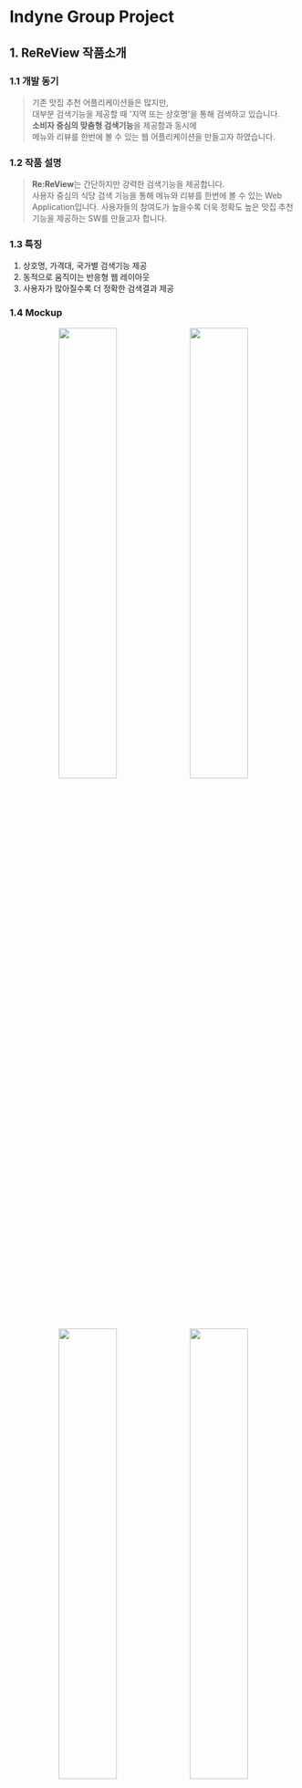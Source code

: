 # Indyne Group Project

## 1. ReReView 작품소개
### 1.1 개발 동기
> 기존 맛집 추천 어플리케이션들은 많지만,  
대부분 검색기능을 제공할 때 '지역 또는 상호명'을 통해 검색하고 있습니다.  
**소비자 중심의 맞춤형 검색기능**을 제공함과 동시에  
메뉴와 리뷰를 한번에 볼 수 있는 웹 어플리케이션을 만들고자 하였습니다.

### 1.2 작품 설명
> **Re:ReView**는 간단하지만 강력한 검색기능을 제공합니다.   
사용자 중심의 식당 검색 기능을 통해 메뉴와 리뷰를 한번에 볼 수 있는 Web Application입니다.
사용자들의 참여도가 높을수록 더욱 정확도 높은 맛집 추천 기능을 제공하는 SW를 만들고자 합니다.

### 1.3 특징
1) 상호명, 가격대, 국가별 검색기능 제공
2) 동적으로 움직이는 반응형 웹 레이아웃
3) 사용자가 많아질수록 더 정확한 검색결과 제공

### 1.4 Mockup
<div align="center"> 
<img src="https://user-images.githubusercontent.com/36693355/67635240-0fb3b180-f908-11e9-9bff-28962001ff48.png" width="45%" />
<img src="https://user-images.githubusercontent.com/36693355/67635245-13dfcf00-f908-11e9-98a6-5ebc90ecb7b1.png" width="45%"  />
<img src="https://user-images.githubusercontent.com/36693355/67635257-38d44200-f908-11e9-96ee-48ef3019167e.png" width="45%" />
<img src="https://user-images.githubusercontent.com/36693355/67635260-3c67c900-f908-11e9-9867-bfb09aab1ad2.png" width="45%" />
<img src="https://user-images.githubusercontent.com/36693355/67635263-3e318c80-f908-11e9-940e-885bc4f8843a.png" width="45%" />  
</div>

### 1.5 사용 시나리오
1) 첫 화면에서 하단에 가장 인기있는 식당 목록과 최신 리뷰를 확인할 수 있습니다.
2) 상단 Search를 통해 음식점 검색 페이지로 이동합니다.
3) 상호명, 가격대, 국가별로 원하는 검색 내용을 입력하고 검색합니다.
4) 해당 레스토랑 목록의 상호명, 국가별, 평점, 영업시간, 가격대 목록을 보여줍니다.
5) 레스토랑 목록을 클릭하면 메뉴페이지로 이동합니다.
6) 메뉴와 해당 음식점의 리뷰를 확인할 수 있습니다.
7) 리뷰 작성을 원한다면 우측 상단의 Review를 통해 리뷰 페이지로 이동합니다.
8) 최신 리뷰를 확인하고 새로운 리뷰를 작성할 수 있습니다.


* * *

## 2. 주요 기술
> ### Back-End
- DataBase : SQL Sever
- Framework : ASP.NET
> ### Front-End
- View : C#, jQuery, Html, CSS
* * *

## 3. InDyne Team
> 김지혜, 고가영, 이현석, 한주원
